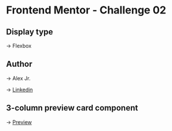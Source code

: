 # Frontend Mentor - Challenge 02


## Display type
→ Flexbox

## Author
→ Alex Jr.

→ [Linkedin](https://www.linkedin.com/in/alex-almeida-junior-96856b8b/)

##  3-column preview card component
→ [Preview](https://alex-almeidajr.github.io/frontend-challenge-02/)

